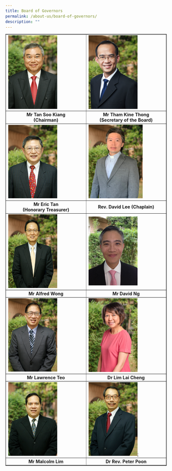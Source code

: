 ```yaml
---
title: Board of Governors
permalink: /about-us/board-of-governors/
description: ""
---
```

<table style="border-collapse: collapse; width: 100%;" border="1">
<tbody>
<tr>
<td style="width: 50%;"><img style="width: 65%;" src="/images/bog1.png" /></td>
<td style="width: 50%;"><img style="width: 65%;" src="/images/bog_2.png" /></td>
</tr>
<tr>
<td style="width: 50%; text-align: center;">
<div><strong>Mr Tan Soo Kiang</strong></div>
<div><strong>(Chairman)</strong></div>
</td>
<td style="width: 50%; text-align: center;">
<div><strong>Mr Tham Kine Thong</strong></div>
<div><strong>(Secretary of the Board)</strong></div>
</td>
</tr>
<tr>
<td style="width: 50%;"><img style="width: 65%;" src="/images/bog2.png" /></td>
<td style="width: 50%;"><img style="width: 72%;" src="/images/bog3.png" /></td>
</tr>
<tr>
<td style="width: 50%; text-align: center;">
<div><strong>Mr Eric Tan</strong></div>
<div><strong>(Honorary Treasurer)</strong></div>
</td>
<td style="width: 50%; text-align: center;"><strong>Rev. David Lee (Chaplain)</strong></td>
</tr>
<tr>
<td style="width: 50%;"><img style="width: 65%;" src="/images/bog4.png" /></td>
<td style="width: 50%;"><img style="width: 65%;" src="/images/david_ng_bog.png" /></td>
</tr>
<tr>
<td style="width: 50%; text-align: center;"><strong>Mr Alfred Wong</strong></td>
<td style="width: 50%; text-align: center;"><strong>Mr David Ng</strong></td>
</tr>
<tr>
<td style="width: 50%;"><img style="width: 65%;" src="/images/bog6.png" /></td>
<td style="width: 50%;"><img style="width: 65%;" src="/images/bog7.png" /></td>
</tr>
<tr>
<td style="width: 50%; text-align: center;"><strong>Mr Lawrence Teo</strong></td>
<td style="width: 50%; text-align: center;"><strong>Dr Lim Lai Cheng</strong></td>
</tr>
<tr>
<td style="width: 50%;"><img style="width: 65%;" src="/images/bog8.png" /></td>
<td style="width: 50%;"><img style="width: 65%;" src="/images/bog9.png" />;</td>
</tr>
<tr>
<td style="width: 50%; text-align: center;"><strong>Mr Malcolm Lim</strong></td>
<td style="width: 50%; text-align: center;"><strong>Dr Rev. Peter Poon</strong></td>
</tr>
</tbody>
</table>